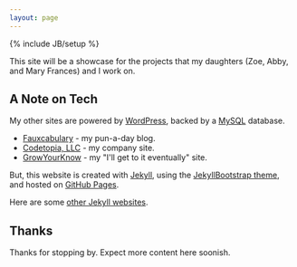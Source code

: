 ```yaml
---
layout: page
---
```

{% include JB/setup %}

This site will be a showcase for the projects that my daughters (Zoe, Abby, and
Mary Frances) and I work on.

## A Note on Tech

My other sites are powered by [WordPress](http://wordpress.org/), backed by a 
[MySQL](http://www.mysql.com/) database.

* [Fauxcabulary](http://www.fauxcabulary.org/) - my pun-a-day blog.
* [Codetopia, LLC](http://www.codetopia.com/) - my company site.
* [GrowYourKnow](http://www.growyourknow.com/) - my "I'll get to it eventually" site.

But, this website is created with [Jekyll](http://jekyllrb.com/), using the 
[JekyllBootstrap theme](http://jekyllbootstrap.com/), and hosted on 
[GitHub Pages](https://pages.github.com/).

Here are some [other Jekyll websites](https://github.com/mojombo/jekyll/wiki/Sites).

## Thanks

Thanks for stopping by. Expect more content here soonish.

